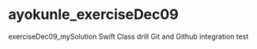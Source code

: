 # ayokunle_exerciseDec09
exerciseDec09_mySolution
Swift Class drill 
Git and Github integration test
